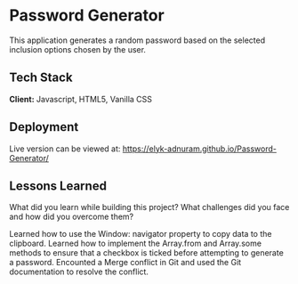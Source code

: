 
# Password Generator

This application generates a random password based on the selected inclusion options chosen by the user. 


## Tech Stack

**Client:** Javascript, HTML5, Vanilla CSS




## Deployment

Live version can be viewed at: https://elyk-adnuram.github.io/Password-Generator/


## Lessons Learned

What did you learn while building this project? What challenges did you face and how did you overcome them?

Learned how to use the Window: navigator property to copy data to the clipboard. Learned how to implement the Array.from and Array.some methods to ensure that a checkbox is ticked before attempting to generate a password. Encounted a Merge conflict in Git and used the Git documentation to resolve the conflict. 